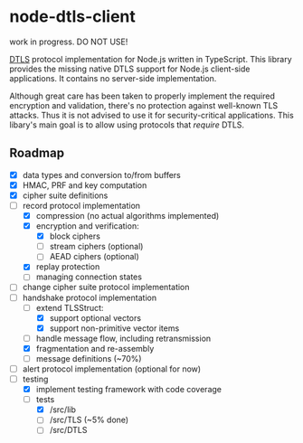 # node-dtls-client

work in progress. DO NOT USE!


[DTLS](https://en.wikipedia.org/wiki/Datagram_Transport_Layer_Security) protocol implementation for Node.js written in TypeScript. This library provides the missing native DTLS support for Node.js client-side applications. It contains no server-side implementation.

Although great care has been taken to properly implement the required encryption and validation, there's no protection against well-known TLS attacks. Thus it is not advised to use it for security-critical applications. This libary's main goal is to allow using protocols that *require* DTLS.


## Roadmap
- [x] data types and conversion to/from buffers
- [x] HMAC, PRF and key computation
- [x] cipher suite definitions
- [ ] record protocol implementation
  - [x] compression (no actual algorithms implemented)
  - [x] encryption and verification:
	- [x] block ciphers
	- [ ] stream ciphers (optional)
	- [ ] AEAD ciphers (optional)
  - [x] replay protection
  - [ ] managing connection states
- [ ] change cipher suite protocol implementation
- [ ] handshake protocol implementation
  - [ ] extend TLSStruct:
	- [x] support optional vectors 
	- [x] support non-primitive vector items
  - [ ] handle message flow, including retransmission
  - [x] fragmentation and re-assembly
  - [ ] message definitions (~70%)
- [ ] alert protocol implementation (optional for now)
- [ ] testing
  - [x] implement testing framework with code coverage
  - [ ] tests
	- [x] /src/lib
	- [ ] /src/TLS (~5% done)
	- [ ] /src/DTLS
